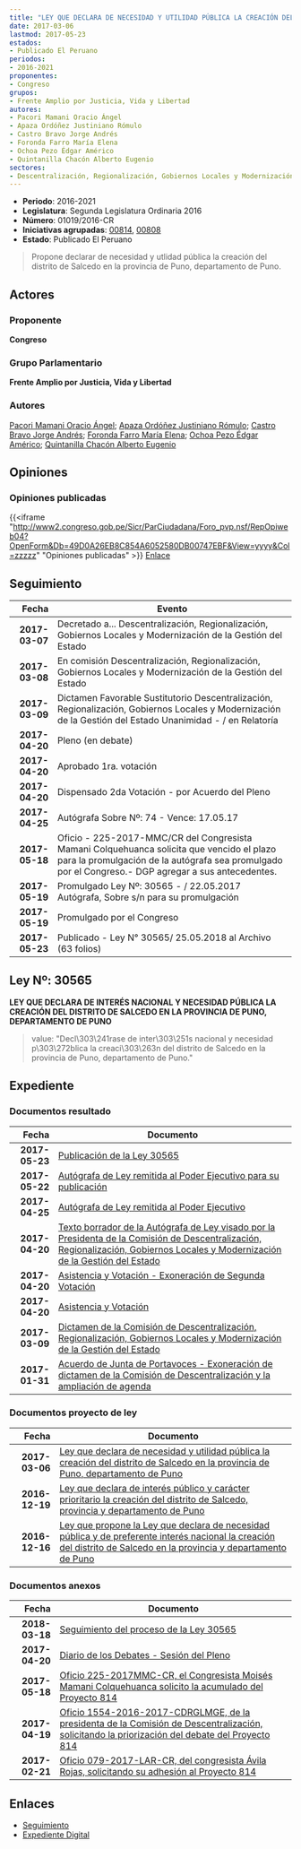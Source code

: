 ```yaml
---
title: "LEY QUE DECLARA DE NECESIDAD Y UTILIDAD PÚBLICA LA CREACIÓN DEL DISTRITO DE SALCEDO EN LA PROVINCIA DE PUNO, DEPARTAMENTO DE PUNO"
date: 2017-03-06
lastmod: 2017-05-23
estados:
- Publicado El Peruano
periodos:
- 2016-2021
proponentes:
- Congreso
grupos:
- Frente Amplio por Justicia, Vida y Libertad
autores:
- Pacori Mamani Oracio Ángel
- Apaza Ordóñez Justiniano Rómulo
- Castro Bravo Jorge Andrés
- Foronda Farro María Elena
- Ochoa Pezo Édgar Américo
- Quintanilla Chacón Alberto Eugenio
sectores:
- Descentralización, Regionalización, Gobiernos Locales y Modernización de la Gestión del Estado
---
```

- **Periodo**: 2016-2021
- **Legislatura**: Segunda Legislatura Ordinaria 2016
- **Número**: 01019/2016-CR
- **Iniciativas agrupadas**: [00814](../../00800/00814), [00808](../../00800/00808)
- **Estado**: Publicado El Peruano

> Propone declarar de necesidad y utlidad pública la creación del distrito de Salcedo en la provincia de Puno, departamento de Puno.


## Actores

### Proponente

**Congreso**

### Grupo Parlamentario

**Frente Amplio por Justicia, Vida y Libertad**

### Autores

[Pacori Mamani Oracio Ángel](mailto:mailto:opacori@congreso.gob.pe); [Apaza Ordóñez Justiniano Rómulo](mailto:mailto:japaza@congreso.gob.pe); [Castro Bravo Jorge Andrés](mailto:mailto:jacastro@congreso.gob.pe); [Foronda Farro María Elena](mailto:mailto:mforonda@congreso.gob.pe); [Ochoa Pezo Édgar Américo](mailto:mailto:eochoa@congreso.gob.pe); [Quintanilla Chacón Alberto Eugenio](mailto:mailto:aquintanilla@congreso.gob.pe)

## Opiniones

### Opiniones publicadas

{{<iframe "http://www2.congreso.gob.pe/Sicr/ParCiudadana/Foro_pvp.nsf/RepOpiweb04?OpenForm&Db=49D0A26EB8C854A6052580DB00747EBF&View=yyyy&Col=zzzzz" "Opiniones publicadas" >}}
[Enlace](http://www2.congreso.gob.pe/Sicr/ParCiudadana/Foro_pvp.nsf/RepOpiweb04?OpenForm&Db=49D0A26EB8C854A6052580DB00747EBF&View=yyyy&Col=zzzzz)


## Seguimiento

| Fecha | Evento |
|------:|--------|
| **2017-03-07** | Decretado a... Descentralización, Regionalización, Gobiernos Locales y Modernización de la Gestión del Estado |
| **2017-03-08** | En comisión Descentralización, Regionalización, Gobiernos Locales y Modernización de la Gestión del Estado |
| **2017-03-09** | Dictamen Favorable Sustitutorio Descentralización, Regionalización, Gobiernos Locales y Modernización de la Gestión del Estado Unanimidad - / en Relatoría |
| **2017-04-20** | Pleno (en debate) |
| **2017-04-20** | Aprobado 1ra. votación |
| **2017-04-20** | Dispensado 2da Votación - por Acuerdo del Pleno |
| **2017-04-25** | Autógrafa Sobre Nº: 74 - Vence: 17.05.17 |
| **2017-05-18** | Oficio - 225-2017-MMC/CR del Congresista Mamani Colquehuanca solicita que vencido el plazo para la promulgación de la autógrafa sea promulgado por el Congreso.- DGP agregar a sus antecedentes. |
| **2017-05-19** | Promulgado Ley Nº: 30565 - / 22.05.2017 Autógrafa, Sobre s/n para su promulgación |
| **2017-05-19** | Promulgado por el Congreso |
| **2017-05-23** | Publicado - Ley N° 30565/ 25.05.2018 al Archivo (63 folios) |

## Ley Nº: 30565

**LEY QUE DECLARA DE INTERÉS NACIONAL Y NECESIDAD PÚBLICA LA CREACIÓN DEL DISTRITO DE SALCEDO EN LA PROVINCIA DE PUNO, DEPARTAMENTO DE PUNO**

> value: "Decl\303\241rase de inter\303\251s nacional y necesidad p\303\272blica la creaci\303\263n del distrito de Salcedo en la provincia de Puno, departamento de Puno."


## Expediente

### Documentos resultado

| Fecha | Documento |
|------:|-----------|
| **2017-05-23** | [Publicación de la Ley 30565](http://www.leyes.congreso.gob.pe/Documentos/2016_2021/ADLP/Normas_Legales/30565-LEY.pdf) |
| **2017-05-22** | [Autógrafa de Ley remitida al Poder Ejecutivo para su publicación](http://www.leyes.congreso.gob.pe/Documentos/2016_2021/Autografas/Ley_y_de_Resolucion_Legislativa/AU0080820170522.pdf) |
| **2017-04-25** | [Autógrafa de Ley remitida al Poder Ejecutivo](http://www.leyes.congreso.gob.pe/Documentos/2016_2021/Autografas/Ley_y_de_Resolucion_Legislativa/AU0080820170425.pdf) |
| **2017-04-20** | [Texto borrador de la Autógrafa de Ley visado por la Presidenta de la Comisión de Descentralización, Regionalización, Gobiernos Locales y Modernización de la Gestión del Estado](http://www.leyes.congreso.gob.pe/Documentos/2016_2021/Texto_Borrador_de_Autografa/BAU0080820170420.pdf) |
| **2017-04-20** | [Asistencia y Votación - Exoneración de Segunda Votación](http://www.leyes.congreso.gob.pe/Documentos/2016_2021/Asistencia_y_Votacion/Proyectos_de_Ley/Exoneracion_de_Segunda_Votacion/ESV0080820170420.pdf) |
| **2017-04-20** | [Asistencia y Votación](http://www.leyes.congreso.gob.pe/Documentos/2016_2021/Asistencia_y_Votacion/Proyectos_de_Ley/AV0080820170420.pdf) |
| **2017-03-09** | [Dictamen de la Comisión de Descentralización, Regionalización, Gobiernos Locales y Modernización de la Gestión del Estado](http://www.leyes.congreso.gob.pe/Documentos/2016_2021/Dictamenes/Proyectos_de_Ley/00808DC08MAY20170309..pdf) |
| **2017-01-31** | [Acuerdo de Junta de Portavoces - Exoneración de dictamen de la Comisión de Descentralización y la ampliación de agenda](http://www.leyes.congreso.gob.pe/Documentos/2016_2021/Acuerdos/Junta_Portavoces/AJP0081420170131.pdf) |

### Documentos proyecto de ley

| Fecha | Documento |
|------:|-----------|
| **2017-03-06** | [Ley que declara de necesidad y utilidad pública la creación del distrito de Salcedo en la provincia de Puno, departamento de Puno](http://www.leyes.congreso.gob.pe/Documentos/2016_2021/Proyectos_de_Ley_y_de_Resoluciones_Legislativas/PL0101920170306..pdf) |
| **2016-12-19** | [Ley que declara de interés público y carácter prioritario la creación del distrito de Salcedo, provincia y departamento de Puno](http://www.leyes.congreso.gob.pe/Documentos/2016_2021/Proyectos_de_Ley_y_de_Resoluciones_Legislativas/PL0081420161219.pdf) |
| **2016-12-16** | [Ley que propone la Ley que declara de necesidad pública y de preferente interés nacional la creación del distrito de Salcedo en la provincia y departamento de Puno](http://www.leyes.congreso.gob.pe/Documentos/2016_2021/Proyectos_de_Ley_y_de_Resoluciones_Legislativas/PL0080820161216..pdf) |

### Documentos anexos

| Fecha | Documento |
|------:|-----------|
| **2018-03-18** | [Seguimiento del proceso de la Ley 30565](http://www.leyes.congreso.gob.pe/Documentos/2016_2021/Seguimiento_de_Proyectos_de_Ley/00808PL20180320.pdf) |
| **2017-04-20** | [Diario de los Debates - Sesión del Pleno](http://www.leyes.congreso.gob.pe/Documentos/2016_2021/ADLP/Diario_Debates/30565_DD.pdf) |
| **2017-05-18** | [Oficio 225-2017MMC-CR, el Congresista Moisés Mamani Colquehuanca solicito la acumulado del Proyecto 814](http://www.leyes.congreso.gob.pe/Documentos/2016_2021/Oficios/Congresistas/OFICIO-225-2017-MMC-CR.pdf) |
| **2017-04-19** | [Oficio 1554-2016-2017-CDRGLMGE, de la presidenta de la Comisión de Descentralización, solicitando la priorización del debate del Proyecto 814](http://www.leyes.congreso.gob.pe/Documentos/2016_2021/Oficios/Comisiones_Ordinarias/OFICIO-1554-2016-2017-CDRGLMGE.pdf) |
| **2017-02-21** | [Oficio 079-2017-LAR-CR, del congresista Ávila Rojas, solicitando su adhesión al Proyecto 814](http://www.leyes.congreso.gob.pe/Documentos/2016_2021/ADLP/Diario_Debates/30529_DD.pdf) |

## Enlaces

- [Seguimiento](http://www2.congreso.gob.pe/Sicr/TraDocEstProc/CLProLey2016.nsf/f7fff46988ca05b1052578e100829cc7/78b92624302604fa052580db007389c0?OpenDocument)
- [Expediente Digital](http://www2.congreso.gob.pe/Sicr/TraDocEstProc/CLProLey2016.nsf/f7fff46988ca05b1052578e100829cc7/78b92624302604fa052580db007389c0?OpenDocument&Click=05257FB7005EB655.eb71d0cf91d8294e05256cdf006b5706/$Body/0.1C6C)

